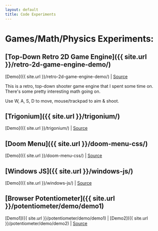 ```yaml
---
layout: default
title: Code Experiments
---
```


<h1 class="owner-name">Games/Math/Physics Experiments:</h1>

## [Top-Down Retro 2D Game Engine]({{ site.url }}/retro-2d-game-engine-demo/)

[Demo]({{ site.url }}/retro-2d-game-engine-demo/) | [Source](https://github.com/DusanDimitric/retro-2d-game-engine)

This is a retro, top-down shooter game engine that I spent some time on.
There's some pretty interesting math going on.

Use W, A, S, D to move, mouse/trackpad to aim & shoot.

## [Trigonium]({{ site.url }}/trigonium/)
[Demo]({{ site.url }}/trigonium/) | [Source](https://github.com/DusanDimitric/trigonium)

## [Doom Menu]({{ site.url }}/doom-menu-css/)
[Demo]({{ site.url }}/doom-menu-css/) | [Source](https://github.com/DusanDimitric/doom-menu-css)

## [Windows JS]({{ site.url }}/windows-js/)
[Demo]({{ site.url }}/windows-js/) | [Source](https://github.com/DusanDimitric/windows-js)

## [Browser Potentiometer]({{ site.url }}/potentiometer/demo/demo1)
[Demo1]({{ site.url }}/potentiometer/demo/demo1) | [Demo2]({{ site.url }}/potentiometer/demo/demo2) | [Source](https://github.com/DusanDimitric/potentiometer)
